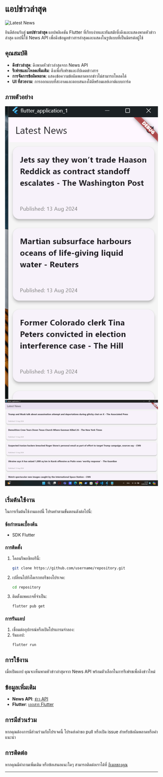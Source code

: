 # แอปข่าวล่าสุด

![Latest News](https://img.shields.io/badge/version-1.0-blue.svg)

ยินดีต้อนรับสู่ **แอปข่าวล่าสุด** แอปพลิเคชัน Flutter ที่เรียบง่ายและทันสมัยซึ่งดึงและแสดงพาดหัวข่าวล่าสุด แอปนี้ใช้ News API เพื่อดึงข้อมูลข่าวสารล่าสุดและแสดงในรูปแบบที่เป็นมิตรต่อผู้ใช้

## คุณสมบัติ

- **ดึงข่าวล่าสุด**: ดึงพาดหัวข่าวล่าสุดจาก News API
- **รีเฟรชและโหลดเพิ่มเติม**: ดึงเพื่อรีเฟรชและอัปเดตข่าวสาร
- **การจัดการข้อผิดพลาด**: แสดงข้อความข้อผิดพลาดหากข่าวไม่สามารถโหลดได้
- **UI ที่สวยงาม**: การออกแบบที่สะอาดและตอบสนองได้ดีพร้อมเลย์เอาต์แบบการ์ด

## ภาพตัวอย่าง

![Screenshot 1](im/111.png)
![Screenshot 2](im/222.png)

## เริ่มต้นใช้งาน

ในการเริ่มต้นใช้งานแอปนี้ โปรดทำตามขั้นตอนดังต่อไปนี้:

### ข้อกำหนดเบื้องต้น

- SDK Flutter

### การติดตั้ง

1. โคลนรีพอซิทอรีนี้:
   ```bash
   git clone https://github.com/username/repository.git
   ```
2. เปลี่ยนไปยังไดเรกทอรีของโปรเจค:
   ```bash
   cd repository
   ```
3. ติดตั้งแพคเกจที่จำเป็น:
   ```bash
   flutter pub get
   ```

### การรันแอป

1. เชื่อมต่ออุปกรณ์หรือเปิดโปรแกรมจำลอง:
2. รันแอป:
   ```bash
   flutter run
   ```

## การใช้งาน

เมื่อเปิดแอป คุณจะเห็นพาดหัวข่าวล่าสุดจาก News API พร้อมตัวเลือกในการรีเฟรชเพื่อดึงข่าวใหม่

## ข้อมูลเพิ่มเติม

- **News API**: [ข่าว API](https://newsapi.org/)
- **Flutter**: [เอกสาร Flutter](https://flutter.dev/docs)

## การมีส่วนร่วม

หากคุณต้องการมีส่วนร่วมกับโปรเจคนี้ โปรดส่งคำขอ pull หรือเปิด issue สำหรับข้อผิดพลาดหรือคำแนะนำ

## การติดต่อ

หากคุณมีคำถามเพิ่มเติม หรือข้อเสนอแนะใดๆ สามารถติดต่อเราได้ที่ [อีเมลของคุณ](mailto:you@example.com)

---
